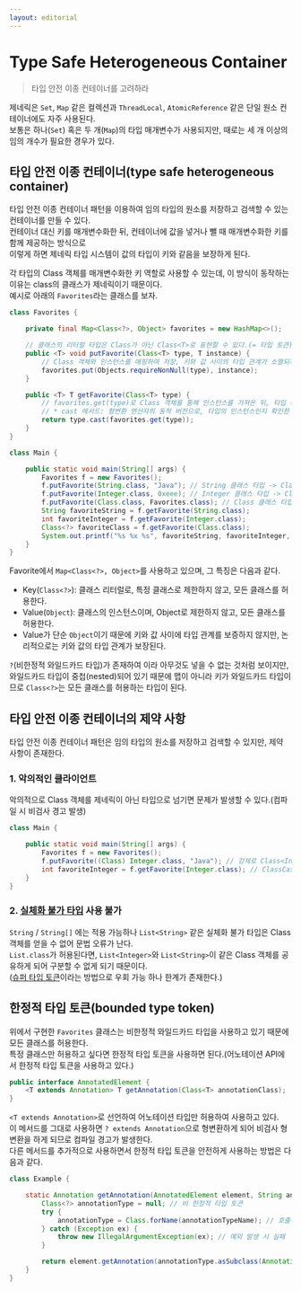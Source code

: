 ```yaml
---
layout: editorial
---
```


# Type Safe Heterogeneous Container

> 타입 안전 이종 컨테이너를 고려하라

제네릭은 `Set`, `Map` 같은 컬렉션과 `ThreadLocal`, `AtomicReference` 같은 단일 원소 컨테이너에도 자주 사용된다.  
보통은 하나(`Set`) 혹은 두 개(`Map`)의 타입 매개변수가 사용되지만, 때로는 세 개 이상의 임의 개수가 필요한 경우가 있다.

## 타입 안전 이종 컨테이너(type safe heterogeneous container)

타입 안전 이종 컨테이너 패턴을 이용하여 임의 타입의 원소를 저장하고 검색할 수 있는 컨테이너를 만들 수 있다.  
컨테이너 대신 키를 매개변수화한 뒤, 컨테이너에 값을 넣거나 뺄 때 매개변수화한 키를 함께 제공하는 방식으로  
이렇게 하면 제네릭 타입 시스템이 값의 타입이 키와 같음을 보장하게 된다.

각 타입의 Class 객체를 매개변수화한 키 역할로 사용할 수 있는데, 이 방식이 동작하는 이유는 class의 클래스가 제네릭이기 때문이다.  
예시로 아래의 `Favorites`라는 클래스를 보자.

```java
class Favorites {

    private final Map<Class<?>, Object> favorites = new HashMap<>();

    // 클래스의 리터럴 타입은 Class가 아닌 Class<T>로 표현할 수 있다.(= 타입 토큰)
    public <T> void putFavorite(Class<T> type, T instance) {
        // Class 객체와 인스턴스를 매핑하여 저장, 키와 값 사이의 타입 관계가 소멸되지만 논리적으로는 보장된다.
        favorites.put(Objects.requireNonNull(type), instance);
    }

    public <T> T getFavorite(Class<T> type) {
        // favorites.get(type)로 Class 객체를 통해 인스턴스를 가져온 뒤, 타입 캐스팅하여 반환
        // * cast 메서드: 형변환 연산자의 동적 버전으로, 타입의 인스턴스인지 확인한 뒤 인스턴스를 T 타입으로 반환(실패 시 ClassCastException 발생)
        return type.cast(favorites.get(type));
    }
}

class Main {

    public static void main(String[] args) {
        Favorites f = new Favorites();
        f.putFavorite(String.class, "Java"); // String 클래스 타입 -> Class<String>
        f.putFavorite(Integer.class, 0xeee); // Integer 클래스 타입 -> Class<Integer>
        f.putFavorite(Class.class, Favorites.class); // Class 클래스 타입 -> Class<Class>
        String favoriteString = f.getFavorite(String.class);
        int favoriteInteger = f.getFavorite(Integer.class);
        Class<?> favoriteClass = f.getFavorite(Class.class);
        System.out.printf("%s %x %s", favoriteString, favoriteInteger, favoriteClass.getName());
    }
}
```

Favorite에서 `Map<Class<?>, Object>`를 사용하고 있으며, 그 특징은 다음과 같다.

- Key(`Class<?>`): 클래스 리터럴로, 특정 클래스로 제한하지 않고, 모든 클래스를 허용한다.
- Value(`Object`): 클래스의 인스턴스이며, Object로 제한하지 않고, 모든 클래스를 허용한다.
- Value가 단순 `Object`이기 때문에 키와 값 사이에 타입 관계를 보증하지 않지만, 논리적으로는 키와 값의 타입 관계가 보장된다.

`?`(비한정적 와일드카드 타입)가 존재하여 이라 아무것도 넣을 수 없는 것처럼 보이지만,  
와일드카드 타입이 중첩(nested)되어 있기 때문에 맵이 아니라 키가 와일드카드 타입이므로 `Class<?>`는 모든 클래스를 허용하는 타입이 된다.

## 타입 안전 이종 컨테이너의 제약 사항

타입 안전 이종 컨테이너 패턴은 임의 타입의 원소를 저장하고 검색할 수 있지만, 제약 사항이 존재한다.

### 1. 악의적인 클라이언트

악의적으로 Class 객체를 제네릭이 아닌 타입으로 넘기면 문제가 발생할 수 있다.(컴파일 시 비검사 경고 발생)

```java
class Main {

    public static void main(String[] args) {
        Favorites f = new Favorites();
        f.putFavorite((Class) Integer.class, "Java"); // 강제로 Class<Integer>를 Class로 형변환하여 넘김
        int favoriteInteger = f.getFavorite(Integer.class); // ClassCastException 발생
    }
}
```

### 2. [실체화 불가 타입](item28) 사용 불가

`String` / `String[]` 에는 적용 가능하나 `List<String>` 같은 실체화 불가 타입은 Class 객체를 얻을 수 없어 문법 오류가 난다.  
`List.class`가 허용된다면, `List<Integer>`와 `List<String>`이 같은 Class 객체를 공유하게 되어 구분할 수 없게 되기 때문이다.  
([슈퍼 타입 토큰](https://gafter.blogspot.com/2007/05/limitation-of-super-type-tokens.html)이라는 방법으로 우회 가능 하나 한계가 존재한다.)

## 한정적 타입 토큰(bounded type token)

위에서 구현한 `Favorites` 클래스는 비한정적 와일드카드 타입을 사용하고 있기 때문에 모든 클래스를 허용한다.  
특정 클래스만 허용하고 싶다면 한정적 타입 토큰을 사용하면 된다.(어노테이션 API에서 한정적 타입 토큰을 사용하고 있다.)

```java
public interface AnnotatedElement {
    <T extends Annotation> T getAnnotation(Class<T> annotationClass);
}
```

`<T extends Annotation>`로 선언하여 어노테이션 타입만 허용하여 사용하고 있다.  
이 메서드를 그대로 사용하면 `? extends Annotation`으로 형변환하게 되어 비검사 형변환을 하게 되므로 컴파일 경고가 발생한다.  
다른 메서드를 추가적으로 사용하면서 한정적 타입 토큰을 안전하게 사용하는 방법은 다음과 같다.

```java
class Example {

    static Annotation getAnnotation(AnnotatedElement element, String annotationTypeName) {
        Class<?> annotationType = null; // 비 한정적 타입 토큰
        try {
            annotationType = Class.forName(annotationTypeName); // 호출된 인스턴스 자신의 Class 객체를 명시한 클래스로 형변환
        } catch (Exception ex) {
            throw new IllegalArgumentException(ex); // 예외 발생 시 실패
        }

        return element.getAnnotation(annotationType.asSubclass(Annotation.class));
    }
}
```
